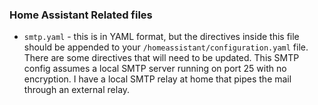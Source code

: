 ### Home Assistant Related files

- `smtp.yaml` - this is in YAML format, but the directives inside this file should be appended to your `/homeassistant/configuration.yaml` file. There are some directives that will need to be updated. This SMTP config assumes a local SMTP server running on port 25 with no encryption.  I have a local SMTP relay at home that pipes the mail through an external relay.

